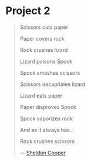Project 2
=========

> Scissors cuts paper
>
> Paper covers rock
>
> Rock crushes lizard
>
> Lizard poisons Spock
>
> Spock smashes scissors
>
> Scissors decapitates lizard
>
> Lizard eats paper
>
> Paper disproves Spock
>
> Spock vaporizes rock
>
> And as it always has...
>
> Rock crushes scissors
> 
> -- [Sheldon Cooper](https://www.youtube.com/watch?v=cSLeBKT7-sM)

